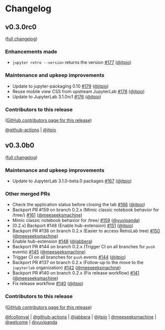 # Changelog

## v0.3.0rc0

([full changelog](https://github.com/jupyterlab/retrolab/compare/0.3.0b0...96671df35822f09721fd2e5df7118ce4fa2225ea))

### Enhancements made

- `jupyter retro --version` returns the version [#177](https://github.com/jupyterlab/retrolab/pull/177) ([@jtpio](https://github.com/jtpio))

### Maintenance and upkeep improvements

- Update to jupyter-packaging 0.10 [#179](https://github.com/jupyterlab/retrolab/pull/179) ([@jtpio](https://github.com/jtpio))
- Reuse mobile view CSS from upstream JupyterLab [#178](https://github.com/jupyterlab/retrolab/pull/178) ([@jtpio](https://github.com/jtpio))
- Update to JupyterLab 3.1.0rc1 [#176](https://github.com/jupyterlab/retrolab/pull/176) ([@jtpio](https://github.com/jtpio))

### Contributors to this release

([GitHub contributors page for this release](https://github.com/jupyterlab/retrolab/graphs/contributors?from=2021-07-06&to=2021-07-14&type=c))

[@github-actions](https://github.com/search?q=repo%3Ajupyterlab%2Fretrolab+involves%3Agithub-actions+updated%3A2021-07-06..2021-07-14&type=Issues) | [@jtpio](https://github.com/search?q=repo%3Ajupyterlab%2Fretrolab+involves%3Ajtpio+updated%3A2021-07-06..2021-07-14&type=Issues)

## v0.3.0b0

([full changelog](https://github.com/jupyterlab/retrolab/compare/0.3.0a2...574da61aa7c8cc4aa6840b0e548860f7ceeb11dc))

### Maintenance and upkeep improvements

- Update to JupyterLab 3.1.0-beta.0 packages [#167](https://github.com/jupyterlab/retrolab/pull/167) ([@jtpio](https://github.com/jtpio))

### Other merged PRs

- Check the application status before closing the tab [#166](https://github.com/jupyterlab/retrolab/pull/166) ([@jtpio](https://github.com/jtpio))
- Backport PR #159 on branch 0.2.x (Mimic classic notebook behavior for /tree/<path>) [#161](https://github.com/jupyterlab/retrolab/pull/161) ([@meeseeksmachine](https://github.com/meeseeksmachine))
- Mimic classic notebook behavior for /tree/<path> [#159](https://github.com/jupyterlab/retrolab/pull/159) ([@yuvipanda](https://github.com/yuvipanda))
- [0.2.x] Backport #148 (Enable hub-extension) [#151](https://github.com/jupyterlab/retrolab/pull/151) ([@jtpio](https://github.com/jtpio))
- Backport PR #138 on branch 0.2.x (Easier to access RetroLab tree) [#150](https://github.com/jupyterlab/retrolab/pull/150) ([@meeseeksmachine](https://github.com/meeseeksmachine))
- Enable hub-extension [#148](https://github.com/jupyterlab/retrolab/pull/148) ([@jabbera](https://github.com/jabbera))
- Backport PR #144 on branch 0.2.x (Trigger CI on all branches for `push` events) [#145](https://github.com/jupyterlab/retrolab/pull/145) ([@meeseeksmachine](https://github.com/meeseeksmachine))
- Trigger CI on all branches for `push` events [#144](https://github.com/jupyterlab/retrolab/pull/144) ([@jtpio](https://github.com/jtpio))
- Backport PR #137 on branch 0.2.x (Follow-up to the move to the `jupyterlab` organization) [#142](https://github.com/jupyterlab/retrolab/pull/142) ([@meeseeksmachine](https://github.com/meeseeksmachine))
- Backport PR #140 on branch 0.2.x (Fix release workflow) [#141](https://github.com/jupyterlab/retrolab/pull/141) ([@meeseeksmachine](https://github.com/meeseeksmachine))
- Fix release workflow [#140](https://github.com/jupyterlab/retrolab/pull/140) ([@jtpio](https://github.com/jtpio))

### Contributors to this release

([GitHub contributors page for this release](https://github.com/jupyterlab/retrolab/graphs/contributors?from=2021-05-28&to=2021-07-06&type=c))

[@fcollonval](https://github.com/search?q=repo%3Ajupyterlab%2Fretrolab+involves%3Afcollonval+updated%3A2021-05-28..2021-07-06&type=Issues) | [@github-actions](https://github.com/search?q=repo%3Ajupyterlab%2Fretrolab+involves%3Agithub-actions+updated%3A2021-05-28..2021-07-06&type=Issues) | [@jabbera](https://github.com/search?q=repo%3Ajupyterlab%2Fretrolab+involves%3Ajabbera+updated%3A2021-05-28..2021-07-06&type=Issues) | [@jtpio](https://github.com/search?q=repo%3Ajupyterlab%2Fretrolab+involves%3Ajtpio+updated%3A2021-05-28..2021-07-06&type=Issues) | [@meeseeksmachine](https://github.com/search?q=repo%3Ajupyterlab%2Fretrolab+involves%3Ameeseeksmachine+updated%3A2021-05-28..2021-07-06&type=Issues) | [@welcome](https://github.com/search?q=repo%3Ajupyterlab%2Fretrolab+involves%3Awelcome+updated%3A2021-05-28..2021-07-06&type=Issues) | [@yuvipanda](https://github.com/search?q=repo%3Ajupyterlab%2Fretrolab+involves%3Ayuvipanda+updated%3A2021-05-28..2021-07-06&type=Issues)

